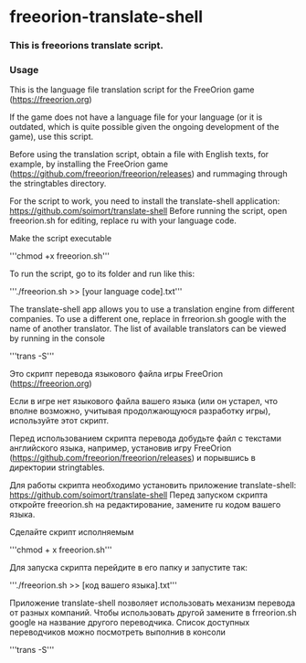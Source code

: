 # freeorion-translate-shell
### This is freeorions translate script.

### Usage
This is the language file translation script for the FreeOrion game (https://freeorion.org)

If the game does not have a language file for your language (or it is outdated, which is quite possible given the ongoing development of the game), use this script.

Before using the translation script, obtain a file with English texts, for example, by installing the FreeOrion game (https://github.com/freeorion/freeorion/releases) and rummaging through the stringtables directory.

For the script to work, you need to install the translate-shell application: https://github.com/soimort/translate-shell
Before running the script, open freeorion.sh for editing, replace ru with your language code.

Make the script executable

'''chmod +x freeorion.sh'''

To run the script, go to its folder and run like this:

'''./freeorion.sh >> [your language code].txt'''

The translate-shell app allows you to use a translation engine from different companies. To use a different one, replace in frreorion.sh google with the name of another translator. The list of available translators can be viewed by running in the console

'''trans -S'''





Это скрипт перевода языкового файла игры FreeOrion (https://freeorion.org)

Если в игре нет языкового файла вашего языка (или он устарел, что вполне возможно, учитывая продолжающуюся разработку игры), используйте этот скрипт.

Перед использованием скрипта перевода добудьте файл с текстами английского языка, например, установив игру FreeOrion (https://github.com/freeorion/freeorion/releases) и порывшись в директории stringtables.

Для работы скрипта необходимо установить приложение translate-shell: https://github.com/soimort/translate-shell 
Перед запуском скрипта откройте freeorion.sh на редактирование, замените ru кодом вашего языка. 

Сделайте скрипт исполняемым 

'''chmod + х freeorion.sh'''

Для запуска скрипта перейдите в его папку и запустите так:

'''./freeorion.sh >> [код вашего языка].txt'''

Приложение translate-shell позволяет использовать механизм перевода от разных компаний. Чтобы использовать другой замените в frreorion.sh google на название другого переводчика. Список доступных переводчиков можно посмотреть выполнив в консоли 

'''trans -S'''
